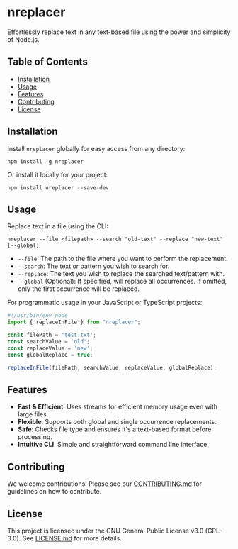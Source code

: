 # nreplacer

Effortlessly replace text in any text-based file using the power and simplicity of Node.js.

## Table of Contents

- [Installation](#installation)
- [Usage](#usage)
- [Features](#features)
- [Contributing](#contributing)
- [License](#license)

## Installation

Install `nreplacer` globally for easy access from any directory:

```
npm install -g nreplacer
```

Or install it locally for your project:

```
npm install nreplacer --save-dev
```

## Usage

Replace text in a file using the CLI:

```
nreplacer --file <filepath> --search "old-text" --replace "new-text" [--global]
```

- `--file`: The path to the file where you want to perform the replacement.
- `--search`: The text or pattern you wish to search for.
- `--replace`: The text you wish to replace the searched text/pattern with.
- `--global` (Optional): If specified, will replace all occurrences. If omitted, only the first occurrence will be replaced.

For programmatic usage in your JavaScript or TypeScript projects:

```javascript
#!/usr/bin/env node
import { replaceInFile } from "nreplacer";

const filePath = 'test.txt';
const searchValue = 'old';
const replaceValue = 'new';
const globalReplace = true;

replaceInFile(filePath, searchValue, replaceValue, globalReplace);
```

## Features

- **Fast & Efficient**: Uses streams for efficient memory usage even with large files.
- **Flexible**: Supports both global and single occurrence replacements.
- **Safe**: Checks file type and ensures it's a text-based format before processing.
- **Intuitive CLI**: Simple and straightforward command line interface.
  
## Contributing

We welcome contributions! Please see our [CONTRIBUTING.md](path-to-contributing-guide) for guidelines on how to contribute.

## License

This project is licensed under the GNU General Public License v3.0 (GPL-3.0). See [LICENSE.md](./LICENSE.md) for more details.
